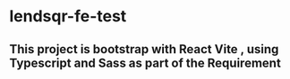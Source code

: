 # lendsqr-fe-test

## This project is bootstrap with React Vite , using Typescript and Sass as part of the Requirement
